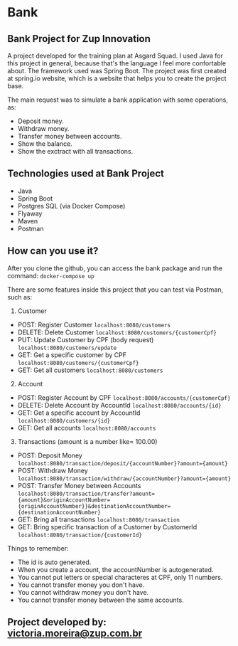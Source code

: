 # Bank
Bank Project for Zup Innovation
-

A project developed for the training plan at Asgard Squad. I used Java for this project in general, because that's the language I feel more confortable about. The framework used was Spring Boot. 
The project was first created at spring.io website, which is a website that helps you to create the project base.

The main request was to simulate a bank application with some operations, as:
- Deposit money.
- Withdraw money.
- Transfer money between accounts.
- Show the balance.
- Show the exctract with all transactions.

Technologies used at Bank Project
-
- Java 
- Spring Boot
- Postgres SQL (via Docker Compose)
- Flyaway
- Maven
- Postman


How can you use it?
-

After you clone the github, you can access the bank package and run the command:
`docker-compose up`

There are some features inside this project that you can test via Postman, such as:

1. Customer
- POST: Register Customer `localhost:8080/customers`
- DELETE: Delete Customer `localhost:8080/customers/{customerCpf}`
- PUT: Update Customer by CPF (body request) `localhost:8080/customers/update`
- GET: Get a specific customer by CPF `localhost:8080/customers/{customerCpf}`
- GET: Get all customers `localhost:8080/customers`
2. Account
- POST: Register Account by CPF `localhost:8080/accounts/{customerCpf}`
- DELETE: Delete Account by AccountId `localhost:8080/accounts/{id}`
- GET: Get a specific account by AccountId  `localhost:8080/customers/{id}`
- GET: Get all accounts `localhost:8080/accounts`
3. Transactions (amount is a number like= 100.00)
- POST: Deposit Money `localhost:8080/transaction/deposit/{accountNumber}?amount={amount}`
- POST: Withdraw Money `localhost:8080/transaction/withdraw/{accountNumber}?amount={amount}`
- POST: Transfer Money between Accounts  `localhost:8080/transaction/transfer?amount={amount}&originAccountNumber={originAccountNumber}}&destinationAccountNumber={destinationAccountNumber}`
- GET: Bring all transactions `localhost:8080/transaction`
- GET: Bring specific transaction of a Customer by CustomerId `localhost:8080/transaction/{customerId}`

Things to remember:
- The id is auto generated.
- When you create a account, the accountNumber is autogenerated.
- You cannot put letters or special characteres at CPF, only 11 numbers.
- You cannot transfer money you don't have.
- You cannot withdraw money you don't have.
- You cannot transfer money between the same accounts.

Project developed by: victoria.moreira@zup.com.br
-
